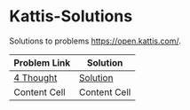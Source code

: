 # Kattis-Solutions
Solutions to problems https://open.kattis.com/.

| Problem Link  |   Solution    |
| ------------- | ------------- |
|   [4 Thought](https://open.kattis.com/contests/kjsuqn/problems/4thought)   | [Solution](https://github.com/andrewhenin/Kattis-Solutions/blob/main/4thought.cpp)  |
| Content Cell  | Content Cell  |
